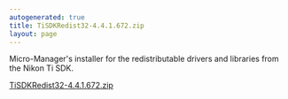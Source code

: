 ```yaml
---
autogenerated: true
title: TiSDKRedist32-4.4.1.672.zip
layout: page
---
```


Micro-Manager's installer for the redistributable drivers and libraries
from the Nikon Ti SDK.

[TiSDKRedist32-4.4.1.672.zip](/media/files/TiSDKRedist32-4.4.1.672.zip)

